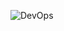 ![DevOps](https://camo.githubusercontent.com/49171418c4e713986437a5f0244d02da2398a9fa830d4d3ab6941aa0099bf7c0/68747470733a2f2f696e746c616e642e636f6d2f77702d636f6e74656e742f75706c6f6164732f323031392f30372f6465766f70732d696e66696e6974792d312d312e706e6)
